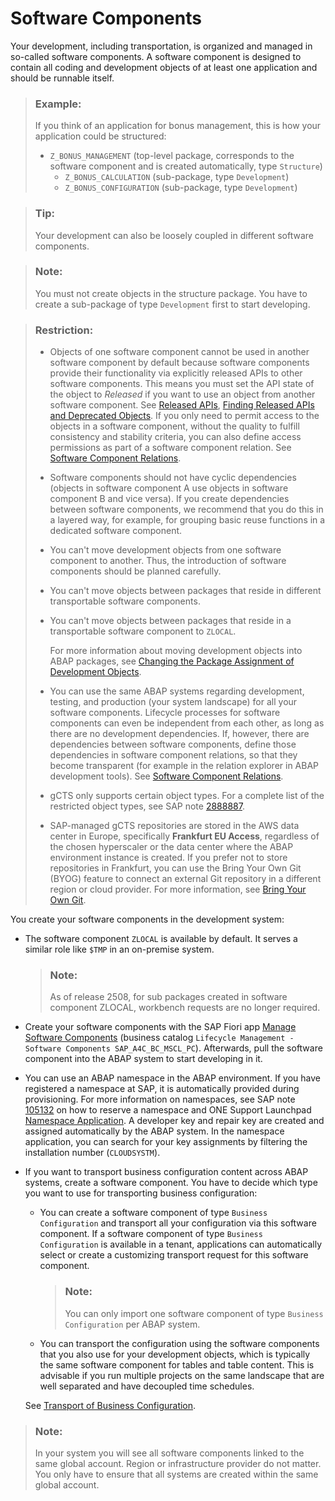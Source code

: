 <!-- loio58480f43e0b64de782196922bc5f1ca0 -->

# Software Components

Your development, including transportation, is organized and managed in so-called software components. A software component is designed to contain all coding and development objects of at least one application and should be runnable itself.

> ### Example:  
> If you think of an application for bonus management, this is how your application could be structured:
> 
> -   `Z_BONUS_MANAGEMENT` \(top-level package, corresponds to the software component and is created automatically, type `Structure`\)
>     -   `Z_BONUS_CALCULATION` \(sub-package, type `Development`\)
>     -   `Z_BONUS_CONFIGURATION` \(sub-package, type `Development`\)

> ### Tip:  
> Your development can also be loosely coupled in different software components.

> ### Note:  
> You must not create objects in the structure package. You have to create a sub-package of type `Development` first to start developing.

> ### Restriction:  
> -   Objects of one software component cannot be used in another software component by default because software components provide their functionality via explicitly released APIs to other software components. This means you must set the API state of the object to *Released* if you want to use an object from another software component. See [Released APIs](https://help.sap.com/docs/btp/sap-abap-development-user-guide/released-apis?version=Cloud), [Finding Released APIs and Deprecated Objects](https://help.sap.com/docs/btp/sap-abap-development-user-guide/finding-released-apis-and-deprecated-objects?version=Cloud). If you only need to permit access to the objects in a software component, without the quality to fulfill consistency and stability criteria, you can also define access permissions as part of a software component relation. See [Software Component Relations](https://help.sap.com/docs/abap-cloud/abap-development-tools-user-guide/software-component-relations).
> -   Software components should not have cyclic dependencies \(objects in software component A use objects in software component B and vice versa\). If you create dependencies between software components, we recommend that you do this in a layered way, for example, for grouping basic reuse functions in a dedicated software component.
> -   You can't move development objects from one software component to another. Thus, the introduction of software components should be planned carefully.
> -   You can't move objects between packages that reside in different transportable software components.
> -   You can't move objects between packages that reside in a transportable software component to `ZLOCAL`.
> 
>     For more information about moving development objects into ABAP packages, see [Changing the Package Assignment of Development Objects](https://help.sap.com/docs/btp/sap-abap-development-user-guide/changing-package-assignment-of-development-objects?version=Cloud).
> 
> -   You can use the same ABAP systems regarding development, testing, and production \(your system landscape\) for all your software components. Lifecycle processes for software components can even be independent from each other, as long as there are no development dependencies. If, however, there are dependencies between software components, define those dependencies in software component relations, so that they become transparent \(for example in the relation explorer in ABAP development tools\). See [Software Component Relations](https://help.sap.com/docs/abap-cloud/abap-development-tools-user-guide/software-component-relations).
> -   gCTS only supports certain object types. For a complete list of the restricted object types, see SAP note [2888887](https://me.sap.com/notes/2888887).
> -   SAP-managed gCTS repositories are stored in the AWS data center in Europe, specifically **Frankfurt EU Access**, regardless of the chosen hyperscaler or the data center where the ABAP environment instance is created. If you prefer not to store repositories in Frankfurt, you can use the Bring Your Own Git \(BYOG\) feature to connect an external Git repository in a different region or cloud provider. For more information, see [Bring Your Own Git](https://help.sap.com/docs/btp/sap-business-technology-platform/how-to-configure-your-git-repository?version=Cloud).

You create your software components in the development system:

-   The software component `ZLOCAL` is available by default. It serves a similar role like `$TMP` in an on-premise system.

    > ### Note:  
    > As of release 2508, for sub packages created in software component ZLOCAL, workbench requests are no longer required.

-   Create your software components with the SAP Fiori app [Manage Software Components](https://help.sap.com/docs/btp/sap-business-technology-platform/software-component-lifecycle-management?version=Cloud) \(business catalog `Lifecycle Management - Software Components SAP_A4C_BC_MSCL_PC`\). Afterwards, pull the software component into the ABAP system to start developing in it.
-   You can use an ABAP namespace in the ABAP environment. If you have registered a namespace at SAP, it is automatically provided during provisioning. For more information on namespaces, see SAP note [105132](https://me.sap.com/notes/105132) on how to reserve a namespace and ONE Support Launchpad [Namespace Application](https://launchpad.support.sap.com/#/namespaces). A developer key and repair key are created and assigned automatically by the ABAP system. In the namespace application, you can search for your key assignments by filtering the installation number \(`CLOUDSYSTM`\).
-   If you want to transport business configuration content across ABAP systems, create a software component. You have to decide which type you want to use for transporting business configuration:

    -   You can create a software component of type `Business Configuration` and transport all your configuration via this software component. If a software component of type `Business Configuration` is available in a tenant, applications can automatically select or create a customizing transport request for this software component.

        > ### Note:  
        > You can only import one software component of type `Business Configuration` per ABAP system.

    -   You can transport the configuration using the software components that you also use for your development objects, which is typically the same software component for tables and table content. This is advisable if you run multiple projects on the same landscape that are well separated and have decoupled time schedules.

    See [Transport of Business Configuration](transport-of-business-configuration-7d7c344.md).


> ### Note:  
> In your system you will see all software components linked to the same global account. Region or infrastructure provider do not matter. You only have to ensure that all systems are created within the same global account.

